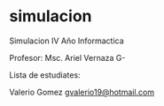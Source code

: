 # simulacion
Simulacion IV Año Informactica

Profesor: Msc. Ariel Vernaza G-



Lista de estudiates:

 Valerio Gomez gvalerio19@hotmail.com
